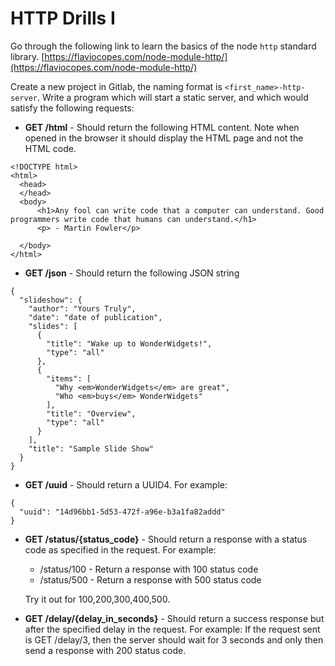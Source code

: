 # HTTP Drills I

Go through the following link to learn the basics of the node `http` standard library.
[https://flaviocopes.com/node-module-http/](https://flaviocopes.com/node-module-http/)

Create a new project in Gitlab, the naming format is `<first_name>-http-server`. Write a program which will start a static server, and which would satisfy the following requests:

- **GET /html** - Should return the following HTML content. Note when opened in the browser it should display the HTML page and not the HTML code.

```
<!DOCTYPE html>
<html>
  <head>
  </head>
  <body>
      <h1>Any fool can write code that a computer can understand. Good programmers write code that humans can understand.</h1>
      <p> - Martin Fowler</p>

  </body>
</html>
```

- **GET /json** - Should return the following JSON string

```
{
  "slideshow": {
    "author": "Yours Truly",
    "date": "date of publication",
    "slides": [
      {
        "title": "Wake up to WonderWidgets!",
        "type": "all"
      },
      {
        "items": [
          "Why <em>WonderWidgets</em> are great",
          "Who <em>buys</em> WonderWidgets"
        ],
        "title": "Overview",
        "type": "all"
      }
    ],
    "title": "Sample Slide Show"
  }
}
```

- **GET /uuid** - Should return a UUID4. For example:

```
{
  "uuid": "14d96bb1-5d53-472f-a96e-b3a1fa82addd"
}
```

- **GET /status/{status_code}** - Should return a response with a status code as specified in the request. For example:

  - /status/100 - Return a response with 100 status code
  - /status/500 - Return a response with 500 status code

  Try it out for 100,200,300,400,500.

- **GET /delay/{delay_in_seconds}** - Should return a success response but after the specified delay in the request. For example: If the request sent is GET /delay/3, then the server should wait for 3 seconds and only then send a response with 200 status code.
